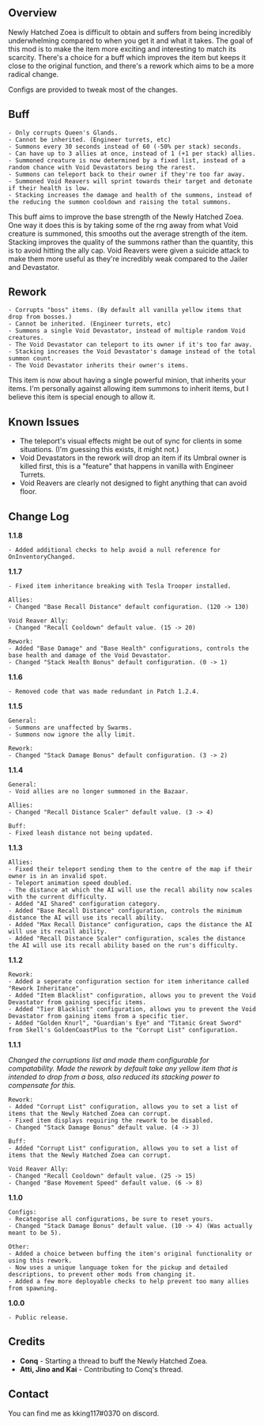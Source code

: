 ## Overview

Newly Hatched Zoea is difficult to obtain and suffers from being incredibly underwhelming compared to when you get it and what it takes.
The goal of this mod is to make the item more exciting and interesting to match its scarcity.
There's a choice for a buff which improves the item but keeps it close to the original function, and there's a rework which aims to be a more radical change.

Configs are provided to tweak most of the changes.

## Buff

```
- Only corrupts Queen's Glands.
- Cannot be inherited. (Engineer turrets, etc)
- Summons every 30 seconds instead of 60 (-50% per stack) seconds.
- Can have up to 3 allies at once, instead of 1 (+1 per stack) allies.
- Summoned creature is now determined by a fixed list, instead of a random chance with Void Devastators being the rarest.
- Summons can teleport back to their owner if they're too far away.
- Summoned Void Reavers will sprint towards their target and detonate if their health is low.
- Stacking increases the damage and health of the summons, instead of the reducing the summon cooldown and raising the total summons.
```

This buff aims to improve the base strength of the Newly Hatched Zoea.
One way it does this is by taking some of the rng away from what Void creature is summoned, this smooths out the average strength of the item.
Stacking improves the quality of the summons rather than the quantity, this is to avoid hitting the ally cap.
Void Reavers were given a suicide attack to make them more useful as they're incredibly weak compared to the Jailer and Devastator.

## Rework

```
- Corrupts "boss" items. (By default all vanilla yellow items that drop from bosses.)
- Cannot be inherited. (Engineer turrets, etc)
- Summons a single Void Devastator, instead of multiple random Void creatures.
- The Void Devastator can teleport to its owner if it's too far away.
- Stacking increases the Void Devastator's damage instead of the total summon count.
- The Void Devastator inherits their owner's items.
```

This item is now about having a single powerful minion, that inherits your items.
I'm personally against allowing item summons to inherit items, but I believe this item is special enough to allow it.

## Known Issues

- The teleport's visual effects might be out of sync for clients in some situations. (I'm guessing this exists, it might not.)
- Void Devastators in the rework will drop an item if its Umbral owner is killed first, this is a "feature" that happens in vanilla with Engineer Turrets.
- Void Reavers are clearly not designed to fight anything that can avoid floor.

## Change Log

**1.1.8**

```
- Added additional checks to help avoid a null reference for OnInventoryChanged.
```

**1.1.7**

```
- Fixed item inheritance breaking with Tesla Trooper installed.

Allies:
- Changed "Base Recall Distance" default configuration. (120 -> 130)

Void Reaver Ally:
- Changed "Recall Cooldown" default value. (15 -> 20)

Rework:
- Added "Base Damage" and "Base Health" configurations, controls the base health and damage of the Void Devastator.
- Changed "Stack Health Bonus" default configuration. (0 -> 1)
```

**1.1.6**

```
- Removed code that was made redundant in Patch 1.2.4.
```

**1.1.5**

```
General:
- Summons are unaffected by Swarms.
- Summons now ignore the ally limit.

Rework:
- Changed "Stack Damage Bonus" default configuration. (3 -> 2)
```

**1.1.4**

```
General:
- Void allies are no longer summoned in the Bazaar.

Allies:
- Changed "Recall Distance Scaler" default value. (3 -> 4)

Buff:
- Fixed leash distance not being updated.
```

**1.1.3**

```
Allies:
- Fixed their teleport sending them to the centre of the map if their owner is in an invalid spot.
- Teleport animation speed doubled.
- The distance at which the AI will use the recall ability now scales with the current difficulty.
- Added "AI Shared" configuration category.
- Added "Base Recall Distance" configuration, controls the minimum distance the AI will use its recall ability.
- Added "Max Recall Distance" configuration, caps the distance the AI will use its recall ability.
- Added "Recall Distance Scaler" configuration, scales the distance the AI will use its recall ability based on the run's difficulty.
```

**1.1.2**

```
Rework:
- Added a seperate configuration section for item inheritance called "Rework Inheritance".
- Added "Item Blacklist" configuration, allows you to prevent the Void Devastator from gaining specific items.
- Added "Tier Blacklist" configuration, allows you to prevent the Void Devastator from gaining items from a specific tier.
- Added "Golden Knurl", "Guardian's Eye" and "Titanic Great Sword" from Skell's GoldenCoastPlus to the "Corrupt List" configuration.
```

**1.1.1**

_Changed the corruptions list and made them configurable for compatability. Made the rework by default take any yellow item that is intended to drop from a boss, also reduced its stacking power to compensate for this._

```
Rework:
- Added "Corrupt List" configuration, allows you to set a list of items that the Newly Hatched Zoea can corrupt.
- Fixed item displays requiring the rework to be disabled.
- Changed "Stack Damage Bonus" default value. (4 -> 3)

Buff:
- Added "Corrupt List" configuration, allows you to set a list of items that the Newly Hatched Zoea can corrupt.

Void Reaver Ally:
- Changed "Recall Cooldown" default value. (25 -> 15)
- Changed "Base Movement Speed" default value. (6 -> 8)
```

**1.1.0**

```
Configs:
- Recategorise all configurations, be sure to reset yours.
- Changed "Stack Damage Bonus" default value. (10 -> 4) (Was actually meant to be 5).

Other:
- Added a choice between buffing the item's original functionality or using this rework.
- Now uses a unique language token for the pickup and detailed descriptions, to prevent other mods from changing it.
- Added a few more deployable checks to help prevent too many allies from spawning.
```

**1.0.0**

````
- Public release.
````

## Credits

* **Conq** - Starting a thread to buff the Newly Hatched Zoea.
* **Atti, Jino and Kai** - Contributing to Conq's thread.

## Contact

You can find me as kking117#0370 on discord.